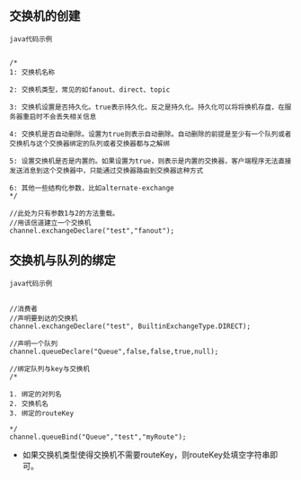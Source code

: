 ## 交换机的创建

`java代码示例`
```

/*
1: 交换机名称

2: 交换机类型，常见的如fanout、direct、topic

3: 交换机设置是否持久化。true表示持久化，反之是持久化。持久化可以将将换机存盘，在服务器重启时不会丢失相关信息

4: 交换机是否自动删除。设置为true则表示自动删除。自动删除的前提是至少有一个队列或者交换机与这个交换器绑定的队列或者交换器都与之解绑

5: 设置交换机是否是内置的。如果设置为true，则表示是内置的交换器，客户端程序无法直接发送消息到这个交换器中，只能通过交换器路由到交换器这种方式

6: 其他一些结构化参数，比如alternate-exchange
*/

//此处为只有参数1与2的方法重载。
//用该信道建立一个交换机
channel.exchangeDeclare("test","fanout");

```


## 交换机与队列的绑定

`java代码示例`
```

//消费者
//声明要到达的交换机
channel.exchangeDeclare("test", BuiltinExchangeType.DIRECT);

//声明一个队列
channel.queueDeclare("Queue",false,false,true,null);

//绑定队列与key与交换机
/*

1. 绑定的对列名
2. 交换机名
3. 绑定的routeKey

*/
channel.queueBind("Queue","test","myRoute");

```

* 如果交换机类型使得交换机不需要routeKey，则routeKey处填空字符串即可。